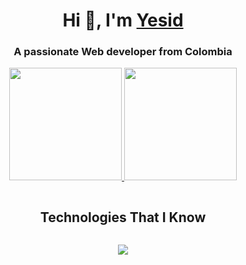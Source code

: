 <h1 align="center">Hi 👋, I'm <a href="#" target="blank">
Yesid</a></h1>
<h3 align="center">A passionate Web developer from Colombia</h3>
    
<p align="center">
<a href="https://github.com/yesidexe">
  <img height="180em" src="https://github-readme-stats.vercel.app/api?username=yesidexe&show_icons=true&cache_seconds=86400&theme=github_dark"/>
  <img height="180em" src="https://github-readme-stats.vercel.app/api/top-langs/?username=yesidexe&layout=compact&langs_count=8&theme=github_dark"/>
</a>
</p>

<div align="center">
    <h2 style="display: inline-block">Technologies That I Know</h2>
</div>
<p align="center">
  <a href="https://skillicons.dev">
    <img src="https://skillicons.dev/icons?i=git,github,html,css,js,react,ts,nextjs,redux,astro,postgres,py" />
  </a>
</p>

